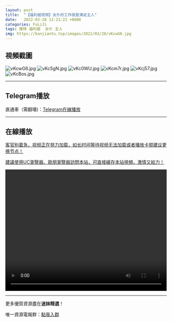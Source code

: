 ```yaml
---
layout: post
title:  "【福利姬视频】女仆的工作就是满足主人"
date:   2022-03-28 12:21:22 +0800
categories: FuLiJi
tags: 推特 福利姬  女仆 主人
img: https://kanjiantu.top/images/2022/03/28/vKcwG6.jpg
---
```



## 視頻截圖

![vKcwG6.jpg](https://kanjiantu.top/images/2022/03/28/vKcwG6.jpg)
![vKc5gN.jpg](https://kanjiantu.top/images/2022/03/28/vKc5gN.jpg)
![vKc0WU.jpg](https://kanjiantu.top/images/2022/03/28/vKc0WU.jpg)
![vKcm7r.jpg](https://kanjiantu.top/images/2022/03/28/vKcm7r.jpg)
![vKcj57.jpg](https://kanjiantu.top/images/2022/03/28/vKcj57.jpg)
![vKcBos.jpg](https://kanjiantu.top/images/2022/03/28/vKcBos.jpg)

* * *
## Telegram播放

直通車（需翻墻)：[Telegram在線播放](https://t.me/mimeijingxuan/395)

* * *
## 在線播放
<u>客官别着急，视频正在努力加载，如长时间等待视频无法加载或者播放卡顿建议更换节点！</u>

<u>建議使用UC瀏覽器、歐朋瀏覽器訪問本站，可直接緩存本站視頻，激情又給力！</u>
<center><video src="https://cdn.publer.io/uploads/videos/6246f078db2797343b249965/0616da7ebe0d2fd18d18507ef482e0a1.mp4" width="100%" height="380px" controls="controls"></video></center>


* * *
更多優質資源盡在**迷妹精選**！

唯一資源電報群：[點我入群](https://t.me/mimeijingxuan)



